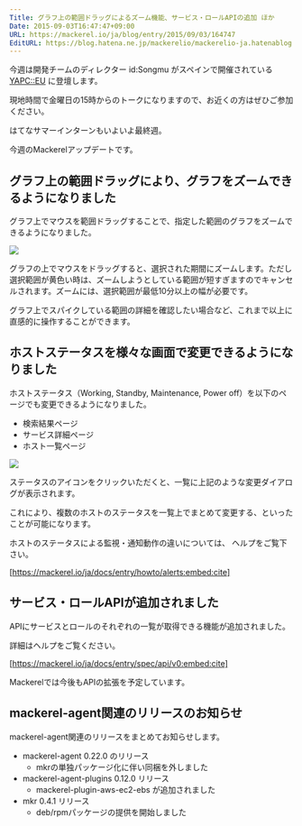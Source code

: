 ```yaml
---
Title: グラフ上の範囲ドラッグによるズーム機能、サービス・ロールAPIの追加 ほか
Date: 2015-09-03T16:47:47+09:00
URL: https://mackerel.io/ja/blog/entry/2015/09/03/164747
EditURL: https://blog.hatena.ne.jp/mackerelio/mackerelio-ja.hatenablog.mackerel.io/atom/entry/6653458415120007758
---
```


今週は開発チームのディレクター id:Songmu がスペインで開催されている[YAPC::EU](http://act.yapc.eu/ye2015/) に登壇します。

現地時間で金曜日の15時からのトークになりますので、お近くの方はぜひご参加ください。

はてなサマーインターンもいよいよ最終週。

今週のMackerelアップデートです。


## グラフ上の範囲ドラッグにより、グラフをズームできるようになりました

グラフ上でマウスを範囲ドラッグすることで、指定した範囲のグラフをズームできるようになりました。

![](https://cdn-ak.f.st-hatena.com/images/fotolife/m/mackerelio/20150903/20150903162505.gif)

グラフの上でマウスをドラッグすると、選択された期間にズームします。ただし選択範囲が黄色い時は、ズームしようとしている範囲が短すぎますのでキャンセルされます。ズームには、選択範囲が最低10分以上の幅が必要です。

グラフ上でスパイクしている範囲の詳細を確認したい場合など、これまで以上に直感的に操作することができます。

## ホストステータスを様々な画面で変更できるようになりました

ホストステータス（Working, Standby, Maintenance, Power off）を以下のページでも変更できるようになりました。

- 検索結果ページ
- サービス詳細ページ
- ホスト一覧ページ

![](https://cdn-ak.f.st-hatena.com/images/fotolife/m/mackerelio/20150903/20150903160041.png)

ステータスのアイコンをクリックいただくと、一覧に上記のような変更ダイアログが表示されます。

これにより、複数のホストのステータスを一覧上でまとめて変更する、といったことが可能になります。

ホストのステータスによる監視・通知動作の違いについては、 ヘルプをご覧下さい。

[https://mackerel.io/ja/docs/entry/howto/alerts:embed:cite]

## サービス・ロールAPIが追加されました

APIにサービスとロールのそれぞれの一覧が取得できる機能が追加されました。

詳細はヘルプをご覧ください。

[https://mackerel.io/ja/docs/entry/spec/api/v0:embed:cite]

Mackerelでは今後もAPIの拡張を予定しています。

## mackerel-agent関連のリリースのお知らせ

mackerel-agent関連のリリースをまとめてお知らせします。

- mackerel-agent 0.22.0 のリリース
  - mkrの単独パッケージ化に伴い同梱を外しました
- mackerel-agent-plugins 0.12.0 リリース
  - mackerel-plugin-aws-ec2-ebs が追加されました
- mkr 0.4.1 リリース
  - deb/rpmパッケージの提供を開始しました
